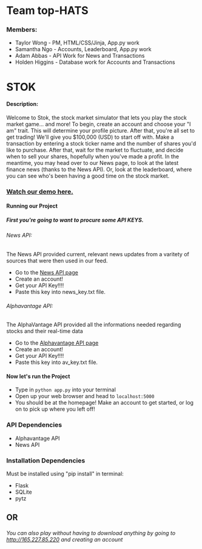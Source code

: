 # Team top-HATS
### Members: 
* Taylor Wong - PM, HTML/CSS/Jinja, App.py work
* Samantha Ngo - Accounts, Leaderboard, App.py work
* Adam Abbas - API Work for News and Transactions
* Holden Higgins - Database work for Accounts and Transactions

# STOK

#### Description:
Welcome to Stok, the stock market simulator that lets you play the stock market game... and more! To begin, create an account and choose your "I am" trait. This will determine your profile picture. After that, you're all set to get trading! We'll give you $100,000 (USD) to start off with. Make a transaction by entering a stock ticker name and the number of shares you'd like to purchase. After that, wait for the market to fluctuate, and decide when to sell your shares, hopefully when you've made a profit. In the meantime, you may head over to our News page, to look at the latest finance news (thanks to the News API). Or, look at the leaderboard, where you can see who's been having a good time on the stock market.


### [Watch our demo here.](https://github.com/taywong00/top-HATS)

#### Running our Project

##### First you're going to want to procure some API KEYS.

###### News API:
The News API provided current, relevant news updates from a varitety of sources that were then used in our feed. 
* Go to the [News API page](https://newsapi.org/account)
* Create an account!
* Get your API Key!!!!
* Paste this key into news\_key.txt file.

###### Alphavantage API:
The AlphaVantage API provided all the informations needed regarding stocks and their real-time data
* Go to the [Alphavantage API page](https://www.alphavantage.co/support/#api-key)
* Create an account!
* Get your API Key!!!!
* Paste this key into av\_key.txt file.


#### Now let's run the Project

* Type in `python app.py` into your terminal
* Open up your web browser and head to `localhost:5000`
* You should be at the homepage! Make an account to get started, or log on to pick up where you left off!

### API Dependencies
* Alphavantage API
* News API

### Installation Dependencies
Must be installed using "pip install" in terminal:
* Flask
* SQLite
* pytz

## OR

###### You can also play without having to download anything by going to http://165.227.85.220 and creating an account
